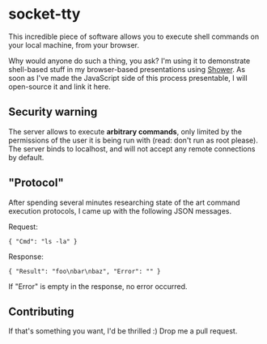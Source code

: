 # socket-tty

This incredible piece of software allows you to execute shell commands on your local machine, from your browser.

Why would anyone do such a thing, you ask? I'm using it to demonstrate shell-based stuff in my browser-based presentations using [Shower](https://github.com/shower/shower/). As soon as I've made the JavaScript side of this process presentable, I will open-source it and link it here.



## Security warning

The server allows to execute **arbitrary commands**, only limited by the permissions of the user it is being run with (read: don't run as root please). The server binds to localhost, and will not accept any remote connections by default.



## "Protocol"

After spending several minutes researching state of the art command execution protocols, I came up with the following JSON messages.

Request:

    { "Cmd": "ls -la" }

Response:

    { "Result": "foo\nbar\nbaz", "Error": "" }

If "Error" is empty in the response, no error occurred.



## Contributing

If that's something you want, I'd be thrilled :) Drop me a pull request.


